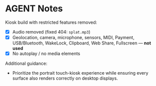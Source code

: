 # AGENT Notes

Kiosk build with restricted features removed:

- [x] Audio removed (fixed 404: `splat.mp3`)
- [x] Geolocation, camera, microphone, sensors, MIDI, Payment, USB/Bluetooth, WakeLock, Clipboard, Web Share, Fullscreen — **not used**
- [x] No autoplay / no media elements

Additional guidance:
- Prioritize the portrait touch-kiosk experience while ensuring every surface also renders correctly on desktop displays.

